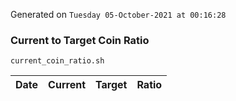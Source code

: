 Generated on `Tuesday 05-October-2021 at 00:16:28`

### Current to Target Coin Ratio
`current_coin_ratio.sh`

Date|Current|Target|Ratio
---|---|---|---
